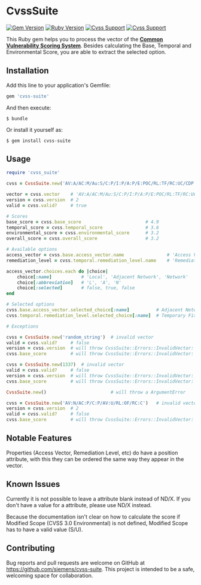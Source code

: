 # CvssSuite

[![Gem Version](http://img.shields.io/gem/v/cvss-suite.svg)](https://rubygems.org/gems/cvss-suite)
[![Ruby Version](https://img.shields.io/badge/Ruby-2.x-brightgreen.svg)](https://rubygems.org/gems/cvss-suite)
[![Cvss Support](https://img.shields.io/badge/CVSS-v2-brightgreen.svg)](https://www.first.org/cvss/cvss-v2-guide.pdf)
[![Cvss Support](https://img.shields.io/badge/CVSS-v3.0-brightgreen.svg)](https://www.first.org/cvss/cvss-v3-guide.pdf)

This Ruby gem helps you to process the vector of the [**Common Vulnerability Scoring System**](https://www.first.org/cvss/specification-document).
Besides calculating the Base, Temporal and Environmental Score, you are able to extract the selected option.

## Installation

Add this line to your application's Gemfile:

```ruby
gem 'cvss-suite'
```

And then execute:

    $ bundle

Or install it yourself as:

    $ gem install cvss-suite

## Usage

```ruby
require 'cvss_suite'

cvss = CvssSuite.new('AV:A/AC:M/Au:S/C:P/I:P/A:P/E:POC/RL:TF/RC:UC/CDP:L/TD:M/CR:M/IR:M/AR:M')

vector = cvss.vector    # 'AV:A/AC:M/Au:S/C:P/I:P/A:P/E:POC/RL:TF/RC:UC/CDP:L/TD:M/CR:M/IR:M/AR:M'
version = cvss.version  # 2
valid = cvss.valid?     # true

# Scores
base_score = cvss.base_score                        # 4.9
temporal_score = cvss.temporal_score                # 3.6
environmental_score = cvss.environmental_score      # 3.2
overall_score = cvss.overall_score                  # 3.2

# Available options
access_vector = cvss.base.access_vector.name                # 'Access Vector'
remediation_level = cvss.temporal.remediation_level.name    # 'Remediation Level'

access_vector.choices.each do |choice|
    choice[:name]           # 'Local', 'Adjacent Network', 'Network'
    choice[:abbreviation]   # 'L', 'A', 'N'
    choice[:selected]       # false, true, false
end

# Selected options
cvss.base.access_vector.selected_choice[:name]          # Adjacent Network
cvss.temporal.remediation_level.selected_choice[:name]  # Temporary Fix

# Exceptions

cvss = CvssSuite.new('random_string')  # invalid vector
valid = cvss.valid?     # false
version = cvss.version  # will throw CvssSuite::Errors::InvalidVector: Vector is not valid!
cvss.base_score         # will throw CvssSuite::Errors::InvalidVector: Vector is not valid!

cvss = CvssSuite.new(1337)  # invalid vector
valid = cvss.valid?     # false
version = cvss.version  # will throw CvssSuite::Errors::InvalidVector: Vector is not valid!
cvss.base_score         # will throw CvssSuite::Errors::InvalidVector: Vector is not valid!

CvssSuite.new()                        # will throw a ArgumentError

cvss = CvssSuite.new('AV:N/AC:P/C:P/AV:U/RL:OF/RC:C')   # invalid vector, authentication is missing
version = cvss.version  # 2
valid = cvss.valid?     # false
cvss.base_score         # will throw CvssSuite::Errors::InvalidVector: Vector is not valid!
```

## Notable Features

Properties (Access Vector, Remediation Level, etc) do have a position attribute, with this they can be ordered the same way they appear in the vector.

## Known Issues

Currently it is not possible to leave a attribute blank instead of ND/X. If you don't have a value for a attribute, please use ND/X instead.

Because the documentation isn't clear on how to calculate the score if Modified Scope (CVSS 3.0 Environmental) is not defined, Modified Scope has to have a valid value (S/U).

## Contributing

Bug reports and pull requests are welcome on GitHub at https://github.com/siemens/cvss-suite. This project is intended to be a safe, welcoming space for collaboration.

